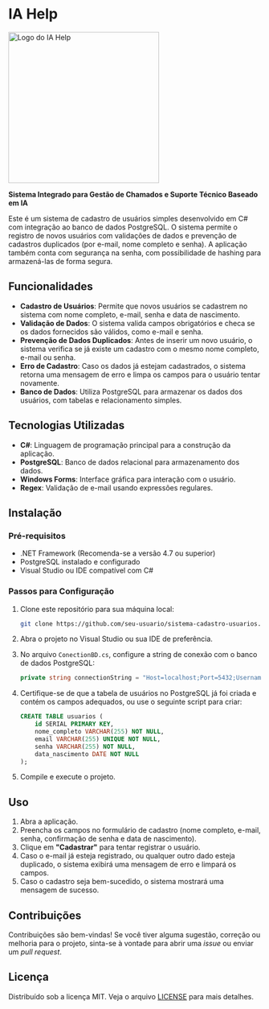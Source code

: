# IA Help

<img src="C:\Users\rafae\Downloads\Logo-Pim-IaHelp.jpg" alt="Logo do IA Help" width="300"/>

**Sistema Integrado para Gestão de Chamados e Suporte Técnico Baseado em IA**

Este é um sistema de cadastro de usuários simples desenvolvido em C# com integração ao banco de dados PostgreSQL. O sistema permite o registro de novos usuários com validações de dados e prevenção de cadastros duplicados (por e-mail, nome completo e senha). A aplicação também conta com segurança na senha, com possibilidade de hashing para armazená-las de forma segura.

## Funcionalidades

- **Cadastro de Usuários**: Permite que novos usuários se cadastrem no sistema com nome completo, e-mail, senha e data de nascimento.
- **Validação de Dados**: O sistema valida campos obrigatórios e checa se os dados fornecidos são válidos, como e-mail e senha.
- **Prevenção de Dados Duplicados**: Antes de inserir um novo usuário, o sistema verifica se já existe um cadastro com o mesmo nome completo, e-mail ou senha.
- **Erro de Cadastro**: Caso os dados já estejam cadastrados, o sistema retorna uma mensagem de erro e limpa os campos para o usuário tentar novamente.
- **Banco de Dados**: Utiliza PostgreSQL para armazenar os dados dos usuários, com tabelas e relacionamento simples.

## Tecnologias Utilizadas

- **C#**: Linguagem de programação principal para a construção da aplicação.
- **PostgreSQL**: Banco de dados relacional para armazenamento dos dados.
- **Windows Forms**: Interface gráfica para interação com o usuário.
- **Regex**: Validação de e-mail usando expressões regulares.

## Instalação

### Pré-requisitos

- .NET Framework (Recomenda-se a versão 4.7 ou superior)
- PostgreSQL instalado e configurado
- Visual Studio ou IDE compatível com C#

### Passos para Configuração

1. Clone este repositório para sua máquina local:

    ```bash
    git clone https://github.com/seu-usuario/sistema-cadastro-usuarios.git
    ```

2. Abra o projeto no Visual Studio ou sua IDE de preferência.

3. No arquivo `ConectionBD.cs`, configure a string de conexão com o banco de dados PostgreSQL:

    ```csharp
    private string connectionString = "Host=localhost;Port=5432;Username=postgres;Password=sua-senha;Database=bd-iahelp";
    ```

4. Certifique-se de que a tabela de usuários no PostgreSQL já foi criada e contém os campos adequados, ou use o seguinte script para criar:

    ```sql
    CREATE TABLE usuarios (
        id SERIAL PRIMARY KEY,
        nome_completo VARCHAR(255) NOT NULL,
        email VARCHAR(255) UNIQUE NOT NULL,
        senha VARCHAR(255) NOT NULL,
        data_nascimento DATE NOT NULL
    );
    ```

5. Compile e execute o projeto.

## Uso

1. Abra a aplicação.
2. Preencha os campos no formulário de cadastro (nome completo, e-mail, senha, confirmação de senha e data de nascimento).
3. Clique em **"Cadastrar"** para tentar registrar o usuário.
4. Caso o e-mail já esteja registrado, ou qualquer outro dado esteja duplicado, o sistema exibirá uma mensagem de erro e limpará os campos.
5. Caso o cadastro seja bem-sucedido, o sistema mostrará uma mensagem de sucesso.

## Contribuições

Contribuições são bem-vindas! Se você tiver alguma sugestão, correção ou melhoria para o projeto, sinta-se à vontade para abrir uma *issue* ou enviar um *pull request*.

## Licença

Distribuído sob a licença MIT. Veja o arquivo [LICENSE](LICENSE) para mais detalhes.
